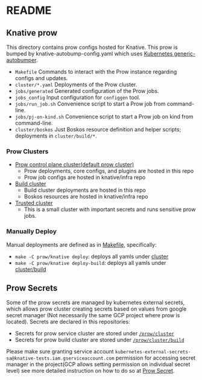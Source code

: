 # README

## Knative prow

This directory contains prow configs hosted for Knative. This prow is bumped by knative-autobump-config.yaml which uses [Kubernetes generic-autobumper](https://github.com/kubernetes/test-infra/tree/master/prow/cmd/generic-autobumper).

- `Makefile` Commands to interact with the Prow instance regarding configs and
  updates.
- `cluster/*.yaml` Deployments of the Prow cluster.
- `jobs/generated` Generated configuration of the Prow jobs.
- `jobs_config` Input configuration for `configgen` tool.
- `jobs/run_job.sh` Convenience script to start a Prow job from command-line.
- `jobs/pj-on-kind.sh` Convenience script to start a Prow job on kind from
  command-line.
- `cluster/boskos` Just Boskos resource definition and helper scripts; deployments in
  `cluster/build/*`.

### Prow Clusters

- [Prow control plane cluster(default prow cluster)](https://console.cloud.google.com/kubernetes/clusters/details/us-central1/prow?project=knative-tests)
  - Prow deployments, core configs, and plugins are hosted in this repo
  - Prow job configs are hosted in knative/infra repo
- [Build cluster](https://console.cloud.google.com/kubernetes/clusters/details/us-central1/prow-build?project=knative-tests)
  - Build cluster deployments are hosted in this repo
  - Boskos resources are hosted in knative/infra repo
- [Trusted cluster](https://console.cloud.google.com/kubernetes/clusters/details/us-central1-a/prow-trusted?project=knative-tests)
  - This is a small cluster with important secrets and runs sensitive prow jobs.

### Manually Deploy

Manual deployments are defined as in [Makefile](./Makefile), specifically:

- `make -C prow/knative deploy`: deploys all yamls under [cluster](./cluster)
- `make -C prow/knative deploy-build`: deploys all yamls under [cluster/build](./cluster/build)

## Prow Secrets

Some of the prow secrets are managed by kubernetes external secrets, which
allows prow cluster creating secrets based on values from google secret manager
(Not necessarily the same GCP project where prow is located). Secrets are
declared in this repositories:

- Secrets for prow
service cluster are stored under [`/prow/cluster`](/prow/cluster)
- Secrets for prow build cluster are stored under [`/prow/cluster/build`](/prow/cluster/build)

Please make sure
granting service account
`kubernetes-external-secrets-sa@knative-tests.iam.gserviceaccount.com`
permission for accessing secret manager in the project(GCP allows setting
permission on individual secret level) see more detailed instruction on how to
do so at [Prow
Secret](https://github.com/kubernetes/test-infra/blob/master/prow/prow_secrets.md).
